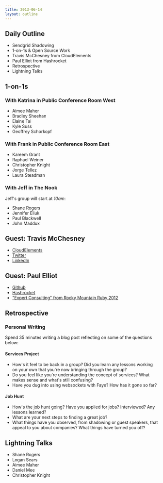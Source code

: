 ```yaml
---
title: 2013-06-14
layout: outline
---
```


## Daily Outline

* Sendgrid Shadowing
* 1-on-1s & Open Source Work
* Travis McChesney from CloudElements
* Paul Elliot from Hashrocket
* Retrospective
* Lightning Talks

## 1-on-1s

### With Katrina in Public Conference Room West

* Aimee Maher
* Bradley Sheehan
* Elaine Tai
* Kyle Suss
* Geoffrey Schorkopf

### With Frank in Public Conference Room East

* Kareem Grant
* Raphael Weiner
* Christopher Knight
* Jorge Tellez
* Laura Steadman

### With Jeff in The Nook

Jeff's group will start at *10am*:

* Shane Rogers
* Jennifer Eliuk
* Paul Blackwell
* John Maddux

## Guest: Travis McChesney

* [CloudElements](http://cloud-elements.com/)
* [Twitter](https://twitter.com/travisj37)
* [LinkedIn](http://www.linkedin.com/profile/view?id=93772095)

## Guest: Paul Elliot

* [Github](https://github.com/paulelliott)
* [Hashrocket](http://hashrocket.com/people/paul-elliott)
* ["Expert Consulting" from Rocky Mountain Ruby 2012](http://www.everytalk.tv/talks/2087-Rocky-Mountain-Ruby-Expert-Consulting)

## Retrospective

### Personal Writing

Spend 35 minutes writing a blog post reflecting on some of the questions below:

#### Services Project

* How's it feel to be back in a group? Did you learn any lessons working on your own that you're now bringing through the group?
* Do you feel like you're understanding the concept of services? What makes sense and what's still confusing?
* Have you dug into using websockets with Faye? How has it gone so far?

#### Job Hunt

* How's the job hunt going? Have you applied for jobs? Interviewed? Any lessons learned?
* What are your next steps to finding a great job?
* What things have you observed, from shadowing or guest speakers, that appeal to you about companies? What things have turned you off?

## Lightning Talks

* Shane Rogers
* Logan Sears
* Aimee Maher
* Daniel Mee
* Christopher Knight
